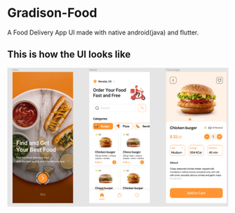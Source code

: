 # Gradison-Food
A Food Delivery App UI made with native android(java) and flutter. 
## This is how the UI looks like
![](screens.png)
